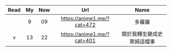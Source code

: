  | Read|My|Now|Url|Name |
 | :-:|:-:|:-:|:-:|:-: |
 |  | 9 | 09 |              https://anime1.me/?cat=472               | 多羅羅  |
 | v | 13 | 22 |              https://anime1.me/?cat=401              | 關於我轉生變成史萊姆這檔事  |
